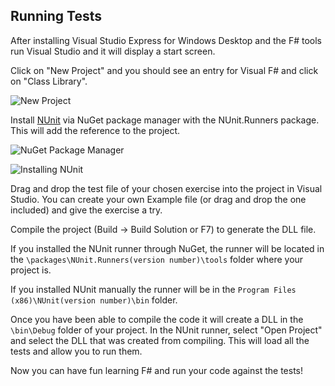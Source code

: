 ## Running Tests
After installing Visual Studio Express for Windows Desktop and the F# tools run Visual Studio and it will display a start screen.

Click on "New Project" and you should see an entry for Visual F# and click on "Class Library".

![New Project](/img/newProject.png)

Install [NUnit](http://nunit.org/index.php?p=download) via NuGet package manager with the NUnit.Runners package. This will add the reference to the project.

![NuGet Package Manager](/img/manageNugetPackages.png)

![Installing NUnit](/img/installingNunit.png)

Drag and drop the test file of your chosen exercise into the project in Visual Studio. You can create your own Example file (or drag and drop the one included) and give the exercise a try.

Compile the project (Build -> Build Solution or F7) to generate the DLL file.

If you installed the NUnit runner through NuGet, the runner will be located in the ```\packages\NUnit.Runners(version number)\tools``` folder where your project is.

If you installed NUnit manually the runner will be in the ```Program Files (x86)\NUnit(version number)\bin``` folder.

Once you have been able to compile the code it will create a DLL in the ```\bin\Debug``` folder of your project. In the NUnit runner, select "Open Project" and select the DLL that was created
from compiling. This will load all the tests and allow you to run them.

Now you can have fun learning F# and run your code against the tests!
